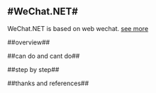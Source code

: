 #WeChat.NET#
--------------------
WeChat.NET is based on web wechat. [see more](http://wx.qq.com])

##overview##


##can do and cant do##


##step by step##


##thanks and references##
